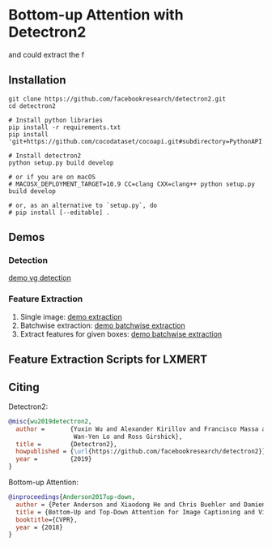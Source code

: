 # Bottom-up Attention with Detectron2 

and could extract the f

## Installation
```
git clone https://github.com/facebookresearch/detectron2.git
cd detectron2

# Install python libraries
pip install -r requirements.txt
pip install 'git+https://github.com/cocodataset/cocoapi.git#subdirectory=PythonAPI'

# Install detectron2
python setup.py build develop

# or if you are on macOS
# MACOSX_DEPLOYMENT_TARGET=10.9 CC=clang CXX=clang++ python setup.py build develop

# or, as an alternative to `setup.py`, do
# pip install [--editable] .
```

## Demos
### Detection
[demo vg detection](demo/demo_vg_detection.ipynb)

### Feature Extraction
1. Single image: [demo extraction](demo/demo_feature_extraction.ipynb)
2. Batchwise extraction: [demo batchwise extraction](demo/demo_batchwise_feature_extraction.ipynb)
3. Extract features for given boxes: [demo batchwise extraction](demo/demo_batchwise_feature_extraction.ipynb)

## Feature Extraction Scripts for LXMERT

## Citing

Detectron2:
```BibTeX
@misc{wu2019detectron2,
  author =       {Yuxin Wu and Alexander Kirillov and Francisco Massa and
                  Wan-Yen Lo and Ross Girshick},
  title =        {Detectron2},
  howpublished = {\url{https://github.com/facebookresearch/detectron2}},
  year =         {2019}
}
```

Bottom-up Attention:
```BibTeX
@inproceedings{Anderson2017up-down,
  author = {Peter Anderson and Xiaodong He and Chris Buehler and Damien Teney and Mark Johnson and Stephen Gould and Lei Zhang},
  title = {Bottom-Up and Top-Down Attention for Image Captioning and Visual Question Answering},
  booktitle={CVPR},
  year = {2018}
}
```

